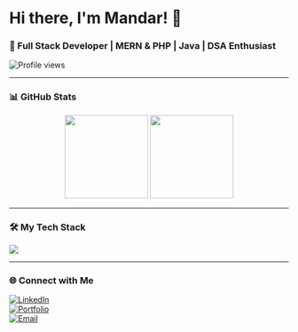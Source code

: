 # Hi there, I'm Mandar! 👋
### 🚀 Full Stack Developer | MERN & PHP | Java | DSA Enthusiast  

![Profile views](https://komarev.com/ghpvc/?username=DMandar8&label=Profile%20Views&color=blue&style=flat)

---

### 📊 GitHub Stats
<p align="center">
  <img src="https://github-readme-stats.vercel.app/api?username=DMandar8&show_icons=true&theme=radical" height="150"/>
  <img src="https://github-readme-stats.vercel.app/api/top-langs/?username=DMandar8&layout=compact&theme=radical" height="150"/>
</p>

---

### 🛠 My Tech Stack
<p>
<img src="https://skillicons.dev/icons?i=react,nodejs,express,mongodb,mysql,php,html,css,js,java,git,vercel,postman" />
</p>

---

### 🌐 Connect with Me
[![LinkedIn](https://img.shields.io/badge/LinkedIn-0A66C2?style=for-the-badge&logo=linkedin&logoColor=white)](https://linkedin.com/in/mandar-deshmukh)  
[![Portfolio](https://img.shields.io/badge/Portfolio-000?style=for-the-badge&logo=vercel&logoColor=white)](https://mandardeshmukh.vercel.app)  
[![Email](https://img.shields.io/badge/Gmail-D14836?style=for-the-badge&logo=gmail&logoColor=white)](mailto:mandar8deshmukh@gmail.com)  


